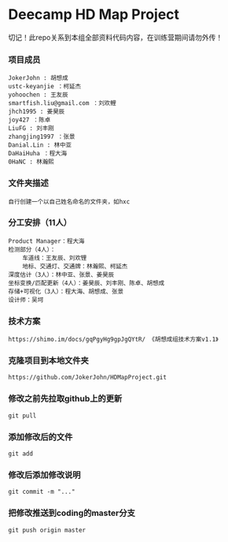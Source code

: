 # Deecamp  HD Map Project  

切记！此repo关系到本组全部资料代码内容，在训练营期间请勿外传！

### 项目成员

```
JokerJohn : 胡想成
ustc-keyanjie ：柯延杰
yohoochen : 王友辰
smartfish.liu@gmail.com ：刘欢鲤
jhch1995 : 姜昊辰
joy427 ：陈卓
LiuFG : 刘丰刚
zhangjing1997 ：张景
Danial.Lin : 林中亚
DaHaiHuha ：程大海
0HaNC : 林瀚熙
```

### 文件夹描述

```
自行创建一个以自己姓名命名的文件夹，如hxc
```

### 分工安排（11人）

```
Product Manager：程大海
检测部分（4人）：
	车道线：王友辰、刘欢锂
	地标、交通灯、交通牌：林瀚熙、柯延杰
深度估计（3人）：林中亚、张景、姜昊辰
坐标变换/匹配更新（4人）：姜昊辰、刘丰刚、陈卓、胡想成
存储+可视化（3人）：程大海、胡想成、张景
设计师：吴坷
```

### 技术方案

```
https://shimo.im/docs/gqPgyHg9gpJgQYtR/ 《胡想成组技术方案v1.1》
```

### 克隆项目到本地文件夹

```
https://github.com/JokerJohn/HDMapProject.git
```

### 修改之前先拉取github上的更新

```
git pull
```

### 添加修改后的文件

```
git add 
```

### 修改后添加修改说明

```
git commit -m "..."
```

### 把修改推送到coding的master分支

```
git push origin master
```